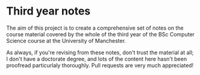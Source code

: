 # Third year notes

The aim of this project is to create a comprehensive set of notes on the course
material covered by the whole of the third year of the BSc Computer Science
course at the University of Manchester.

As always, if you're revising from these notes, don't trust the material at all;
I don't have a doctorate degree, and lots of the content here hasn't been
proofread particurlaly thoroughly. Pull requests are very much appreciated!

